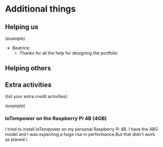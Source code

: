 # Additional things

## Helping us

(example)
- Beatrice:
    - Thanks for all the help for designing the portfolio


## Helping others


## Extra activities

(list your extra credit activities)


(example)
### IoTempower on the Raspberry Pi 4B (4GB)
I tried to install IoTempower on my personal Raspberry Pi 4B. I have the 4BG model and I was expecting a huge rise in performance.But that didn't work as planed.\